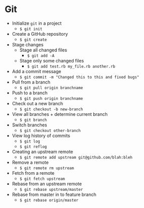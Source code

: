 # Git

* Initialize `git` in a project
  * `$ git init`
* Create a GitHub repository
  * `$ git create`
* Stage changes
  * Stage all changed files
    * `$ git add -A`
  * Stage only some changed files
    * `$ git add test.rb my_file.rb another.rb`
* Add a commit message
  * `$ git commit -m "Changed this to this and fixed bugs"`
* Pull from a branch
  * `$ git pull origin branchname`
* Push to a branch
  * `$ git push origin branchname`
* Check out a new branch
  * `$ git checkout -b new-branch`
* View all branches + determine current branch
  * `$ git branch`
* Switch branches
  * `$ git checkout other-branch`
* View log history of commits
  * `$ git log`
  * `$ git reflog`
* Creating an upstream remote
  * `$ git remote add upstream git@github.com/blah:bleh`
* Remove a remote
  * `$ git remote rm upstream`
* Fetch from a remote
  * `$ git fetch upstream`
* Rebase from an upstream remote
  * `$ git rebase upstream/master`
* Rebase from master in to feature branch
  * `$ git rebase origin/master`
